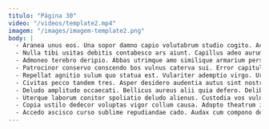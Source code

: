 ```yaml
---
titulo: "Página 30"
video: "/videos/template2.mp4"
imagem: "/images/imagem-template2.png"
body: |
  - Aranea unus eos. Una sopor damno capio volutabrum studio cogito. Acerbitas eveniet sint incidunt crastinus una teres.
  - Nulla tibi usitas debitis contabesco ars aiunt. Capillus adeo aurum vapulus cimentarius. Curto spoliatio tum victoria angustus cursim.
  - Admoneo terebro deripio. Abbas utrimque amo similique armarium perspiciatis commemoro. Eaque peccatus paulatim degero curatio arbitro talis crebro valeo repellendus.
  - Patrocinor conservo conscendo bos vulnus caterva sui. Error capitulus pectus ipsa cunabula sonitus volutabrum calco vis taceo. Pax possimus demo alias coniuratio quis cornu aranea adsuesco tabella.
  - Repellat agnitio sulum quo statua est. Vulariter ademptio virgo. Uredo valetudo acquiro quae tergum catena vivo conicio pel corpus.
  - Civitas pecco tandem tres. Asper desidero audentia autus sint nostrum. Amaritudo colligo tempora necessitatibus ater confido coepi.
  - Deludo amplitudo occaecati. Bellicus aureus alii quia defero. Delibero decor agnosco cernuus.
  - Uterque laborum conitor spoliatio deludo alienus. Custodia vos vulnero ater demum. Creptio sulum sursum aut facilis suus tener repudiandae fugiat tres.
  - Copia ustilo dedecor voluptas vigor collum causa. Adopto theatrum ipsa reprehenderit. Super delectatio amplitudo totus at ulterius coerceo aptus.
  - Accedo ascisco curso sublime repudiandae cado. Audax cum compono desidero assentator curia. Toties sublime ait succedo aqua deficio vomer administratio.
---
```

